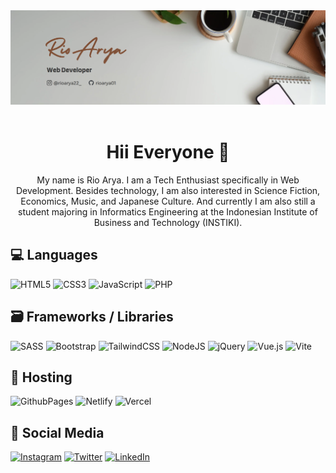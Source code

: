 <div align="center">
  <img src="https://github.com/rioarya01/my-readme-banner/blob/88c0a06ff36e7e905e05befd621908d36879fc90/my-readme-banner-1.png" />
</div>
<br />

<div align="center">
  <h1>
    Hii Everyone 👋
  </h1>
  <p>
    My name is Rio Arya. I am a Tech Enthusiast specifically in Web Development. Besides technology, I am also interested in Science Fiction, Economics, Music, and Japanese Culture. And currently I am also still a student majoring in Informatics Engineering at the Indonesian Institute of Business and Technology (INSTIKI).
  </p>
</div>

## 💻 Languages
![HTML5](https://img.shields.io/badge/html5-%23E34F26.svg?style=for-the-badge&logo=html5&logoColor=white) 
![CSS3](https://img.shields.io/badge/css3-%231572B6.svg?style=for-the-badge&logo=css3&logoColor=white) 
![JavaScript](https://img.shields.io/badge/javascript-%23323330.svg?style=for-the-badge&logo=javascript&logoColor=%23F7DF1E) 
![PHP](https://img.shields.io/badge/php-%23777BB4.svg?style=for-the-badge&logo=php&logoColor=white) 

## 🗃️ Frameworks / Libraries
![SASS](https://img.shields.io/badge/SASS-hotpink.svg?style=for-the-badge&logo=SASS&logoColor=white)
![Bootstrap](https://img.shields.io/badge/bootstrap-%23563D7C.svg?style=for-the-badge&logo=bootstrap&logoColor=white) 
![TailwindCSS](https://img.shields.io/badge/tailwindcss-%2338B2AC.svg?style=for-the-badge&logo=tailwind-css&logoColor=white)
![NodeJS](https://img.shields.io/badge/node.js-6DA55F?style=for-the-badge&logo=node.js&logoColor=white) 
![jQuery](https://img.shields.io/badge/jquery-%230769AD.svg?style=for-the-badge&logo=jquery&logoColor=white) 
![Vue.js](https://img.shields.io/badge/vue.js-%2335495e.svg?style=for-the-badge&logo=vuedotjs&logoColor=%234FC08D)
![Vite](https://img.shields.io/badge/vite-%23646CFF.svg?style=for-the-badge&logo=vite&logoColor=white)

## 📡 Hosting
![GithubPages](https://img.shields.io/badge/github%20pages-121013?style=for-the-badge&logo=github&logoColor=white) 
![Netlify](https://img.shields.io/badge/netlify-%23000000.svg?style=for-the-badge&logo=netlify&logoColor=#00C7B7)
![Vercel](https://img.shields.io/badge/vercel-%23000000.svg?style=for-the-badge&logo=vercel&logoColor=white)


## 📱 Social Media
[![Instagram](https://img.shields.io/badge/Instagram_%20-%23E4405F.svg?&style=for-the-badge&logo=instagram&logoColor=white)](https://www.instagram.com/rioarya22_)
[![Twitter](https://img.shields.io/badge/Twitter_%20-%231DA1F2.svg?&style=for-the-badge&logo=Twitter&logoColor=white)](https://twitter.com/rioaryakun)
[![LinkedIn](https://img.shields.io/badge/LinkedIn_%20-%230077B5.svg?&style=for-the-badge&logo=linkedin&logoColor=white)](https://linkedin.com/in/i-gede-rio-arya-bawesi)

<!-- Proudly created with GPRM ( https://gprm.itsvg.in ) -->
